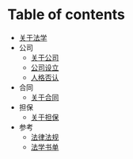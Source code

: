 # Table of contents

* [关于法学](README.md)
* 公司
  * [关于公司](guan-yu-gong-si.md)
  * [公司设立](gong-si-she-li.md)
  * [人格否认](ren-ge-fou-ren.md)
* 合同
  * [关于合同](guan-yu-he-tong.md)
* 担保
  * [关于担保](guan-yu-dan-bao.md)
* 参考
  * [法律法规](fa-lv-fa-gui.md)
  * [法学书单](fa-xue-shu-dan.md)